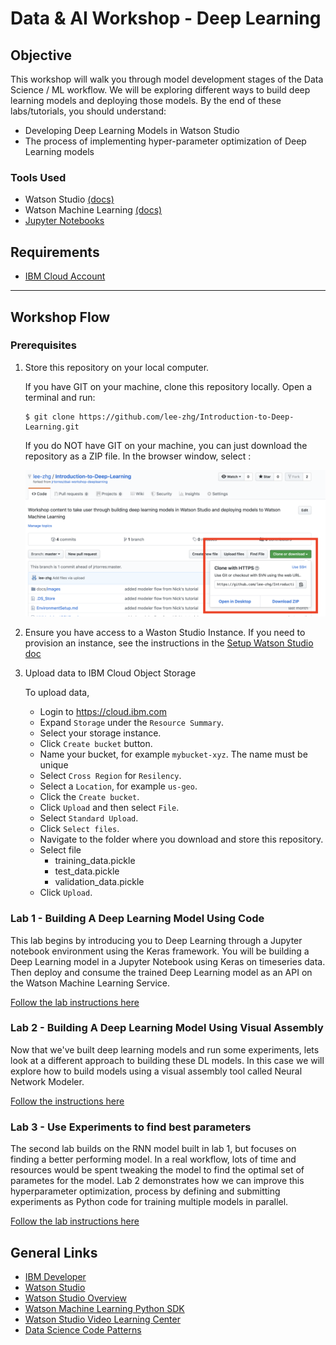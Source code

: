 # Data & AI Workshop - Deep Learning

## Objective

This workshop will walk you through model development stages of the Data Science / ML workflow. We will be exploring different ways to build deep learning models and deploying those models. By the end of these labs/tutorials, you should understand:

- Developing Deep Learning Models in Watson Studio
- The process of implementing hyper-parameter optimization of Deep Learning models

### Tools Used

- Watson Studio [(docs)](https://dataplatform.cloud.ibm.com/docs/content/wsj/getting-started/welcome-main.html?audience=wdp)
- Watson Machine Learning [(docs)](https://developer.ibm.com/clouddataservices/docs/ibm-watson-machine-learning/get-started/)
- [Jupyter Notebooks](http://jupyter.org/)

## Requirements

- [IBM Cloud Account](https://cloud.ibm.com)

***

## Workshop Flow

### Prerequisites

1. Store this repository on your local computer.

   If you have GIT on your machine, clone this repository locally. Open a terminal and run:

   ```
   $ git clone https://github.com/lee-zhg/Introduction-to-Deep-Learning.git
   ```

   If you do NOT have GIT on your machine, you can just download the repository as a ZIP file. In the browser window, select :

    ![Download Repo](docs/images/ss0.png)

1. Ensure you have access to a Waston Studio Instance. If you need to provision an instance, see the instructions in the [Setup Watson Studio doc](SetupWatsonStudio.md)

1.  Upload data to IBM Cloud Object Storage

    To upload data,

    - Login to https://cloud.ibm.com
    - Expand `Storage` under the `Resource Summary`.
    - Select your storage instance.
    - Click `Create bucket` button.
    - Name your bucket, for example `mybucket-xyz`. The name must be unique
    - Select `Cross Region` for `Resilency`.
    - Select a `Location`, for example `us-geo`.
    - Click the `Create bucket`.
    - Click `Upload` and then select `File`.
    - Select `Standard Upload`.
    - Click `Select files`.
    - Navigate to the folder where you download and store this repository.
    - Select file
        - training_data.pickle
        - test_data.pickle
        - validation_data.pickle
    - Click `Upload`.


### Lab 1 - Building A Deep Learning Model Using Code

This lab begins by introducing you to Deep Learning through a Jupyter notebook environment using the Keras framework. You will be building a Deep Learning model in a Jupyter Notebook using Keras on timeseries data. Then deploy and consume the trained Deep Learning model as an API on the Watson Machine Learning Service.

[Follow the lab instructions here](https://github.com/lee-zhg/timeseries-rnn-lab-part1)

### Lab 2 - Building A Deep Learning Model Using Visual Assembly

Now that we've built deep learning models and run some experiments, lets look at a different approach to building these DL models. In this case we will explore how to build models using a visual assembly tool called Neural Network Modeler.

[Follow the instructions here](NNModeler-ICFHR.md)

### Lab 3 - Use Experiments to find best parameters

The second lab builds on the RNN model built in lab 1, but focuses on finding a better performing model. In a real workflow, lots of time and resources would be spent tweaking the model to find the optimal set of parametes for the model. Lab 2 demonstrates how we can improve this hyperparameter optimization, process by defining and submitting experiments as Python code for training multiple models in parallel.

[Follow the lab instructions here](https://github.com/lee-zhg/timeseries-rnn-lab-part2)

## General Links

- [IBM Developer](https://developer.ibm.com)
- [Watson Studio](https://dataplatform.ibm.com/)
- [Watson Studio Overview](https://dataplatform.cloud.ibm.com/docs/content/wsj/getting-started/overview-ws.html?audience=wdp&context=wdp&linkInPage=true)
- [Watson Machine Learning Python SDK](https://wml-api-pyclient.mybluemix.net/)
- [Watson Studio Video Learning Center](https://www.youtube.com/playlist?list=PLzpeuWUENMK3u3j_hffhNZX3-Jkht3N6V)
- [Data Science Code Patterns](https://developer.ibm.com/code/technologies/data-science/)
